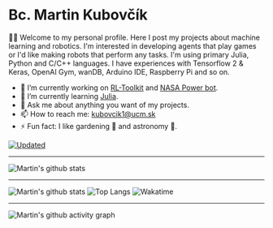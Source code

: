 # Bc. Martin Kubovčík

👋🏼 Welcome to my personal profile. Here I post my projects about machine learning and robotics. I'm interested in developing agents that play games or I'd like making robots that perform any tasks. I'm using primary Julia, Python and C/C++ languages. I have experiences with Tensorflow 2 & Keras, OpenAI Gym, wanDB, Arduino IDE, Raspberry Pi and so on.

- 🔭 I’m currently working on [RL-Toolkit](https://github.com/markub3327/rl-toolkit) and [NASA Power bot](https://github.com/markub3327/NASA-POWER-BOT).
- 🌱 I’m currently learning [Julia](https://julialang.org).
- 💬 Ask me about anything you want of my projects.
- 📫 How to reach me: kubovcik1@ucm.sk
- ⚡ Fun fact: I like gardening 🌹 and astronomy 🔭.

[![Updated](https://badges.pufler.dev/updated/markub3327/markub3327)](https://badges.pufler.dev)

---

![Martin's github stats](https://github-profile-trophy.vercel.app/?username=markub3327&theme=dracula)

---

![Martin's github stats](https://github-readme-stats.vercel.app/api?username=markub3327&show_icons=true&include_all_commits=true&theme=radical)
![Top Langs](https://github-readme-stats.vercel.app/api/top-langs/?username=markub3327&layout=compact&theme=radical&langs_count=10)
![Wakatime](https://github-readme-stats.vercel.app/api/wakatime?username=markub3327&hide_title=false&theme=radical&hide_border=false&v=2)

---

![Martin's github activity graph](https://activity-graph.herokuapp.com/graph?username=markub3327&theme=rogue)

<!--
**markub3327/markub3327** is a ✨ _special_ ✨ repository because its `README.md` (this file) appears on your GitHub profile.

Here are some ideas to get you started:

- 🔭 I’m currently working on ...
- 🌱 I’m currently learning ...
- 👯 I’m looking to collaborate on ...
- 🤔 I’m looking for help with ...
- 💬 Ask me about ...
- 📫 How to reach me: ...
- 😄 Pronouns: ...
- ⚡ Fun fact: ...
-->

